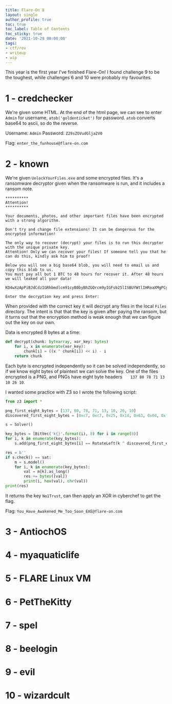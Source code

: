 ```yaml
---
title: Flare-On 8
layout: single
author_profile: true
toc: true
toc_label: Table of Contents
toc_sticky: true
date: '2021-10-29 00:00:00'
tags:
- ctf/rev
- writeup
- wip
---
```


This year is the first year I've finished Flare-On! I found challenge 9 to be the toughest, while challenges 6 and 10 were probably my favourites. 

# 1 - credchecker

We're given some HTML. At the end of the html page, we can see to enter `Admin` for username, `atob('goldenticket')` for password. `atob` converts base64 to ascii, so do the reverse. 

Username: `Admin`
Password: `Z29sZGVudGlja2V0`

Flag: `enter_the_funhouse@flare-on.com`

# 2 - known

We're given `UnlockYourFiles.exe` and some encrypted files. It's a ransomware decryptor given when the ransomware is run, and it includes a ransom note. 

```
**********                                                                                                   
Attention!                                                                                                   
**********                                                                                                   
                                                                                                             
Your documents, photos, and other important files have been encrypted with a strong algorithm.               
                                                                                                             
Don't try and change file extensions! It can be dangerous for the encrypted information!                     
                                                                                                             
The only way to recover (decrypt) your files is to run this decryptor with the unique private key.           
Attention! Only we can recover your files! If someone tell you that he can do this, kindly ask him to proof! 
                                                                                                             
Below you will see a big base64 blob, you will need to email us and copy this blob to us.                    
You must pay all but 1 BTC to 48 hours for recover it. After 48 hours we will leaked all your data!          
                                                                                                             
KD4wXzApPiBJdCdzIGRhbmdlcm91cyB0byBhZGQrcm9yIGFsb25lISBUYWtlIHRoaXMgPCgwXzA8KQo=                             
                                                                                                             
Enter the decryption key and press Enter: 
```

When provided with the correct key it will decrypt any files in the local `Files` directory. The intent is that that the key is given after paying the ransom, but it turns out that the encryption method is weak enough that we can figure out the key on our own.  

Data is encrypted 8 bytes at a time:
```python
def decrypt(chunk: bytearray, xor_key: bytes)
    for i, x in enumerate(xor_key):
        chunk[i] = ((x ^ chunk[i]) << i) - i
    return chunk
```

Each byte is encrypted independently so it can be solved independently, so if we know eight bytes of plaintext we can solve the key. One of the files encrypted is a PNG, and PNGs have eight byte headers `   137 80 78 71 13 10 26 10`. 

I wanted some practice with Z3 so I wrote the following script:
```python
from z3 import *

png_first_eight_bytes = [137, 80, 78, 71, 13, 10, 26, 10]
discovered_first_eight_bytes = [0xc7, 0xc7, 0x25, 0x1d, 0x63, 0x0d, 0xf3, 0x56]

s = Solver()

key_bytes = [BitVec('k{}'.format(i), 8) for i in range(8)]
for i, k in enumerate(key_bytes):
    s.add(png_first_eight_bytes[i] == RotateLeft(k ^ discovered_first_eight_bytes[i], i) - i)

res = b''
if s.check() == sat:
    m = s.model()
    for i, k in enumerate(key_bytes):
        val = m[k].as_long()
        res += bytes([val])
        print(i, hex(val), chr(val))
print(res)
```

It returns the key `No1Trust`, can then apply an XOR in cyberchef to get the flag. 

Flag: `You_Have_Awakened_Me_Too_Soon_EXE@flare-on.com`


# 3 - AntiochOS
# 4 - myaquaticlife
# 5 - FLARE Linux VM
# 6 - PetTheKitty
# 7 - spel
# 8 - beelogin
# 9 - evil
# 10 - wizardcult
